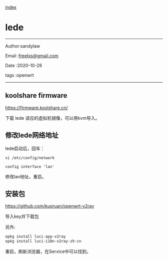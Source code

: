 
[index](./index.md)

# lede 

---

Author:sandylaw 

Email :freelxs@gmail.com

Date  :2020-10-28

tags  :openwrt 

---

## koolshare firmware
https://firmware.koolshare.cn/

下载 lede 读应的虚拟机镜像，可以用kvm导入。

## 修改lede网络地址

lede启动后，回车：

`vi /etc/config/network`

`config interface 'lan' `

修改lan地址，重启。

## 安装包

https://github.com/kuoruan/openwrt-v2ray

导入key并下载包

另外:

```bash
opkg install luci-app-v2ray
opkg install luci-i18n-v2ray-zh-cn
```
重启，刷新浏览器，在Service中可以找到。
